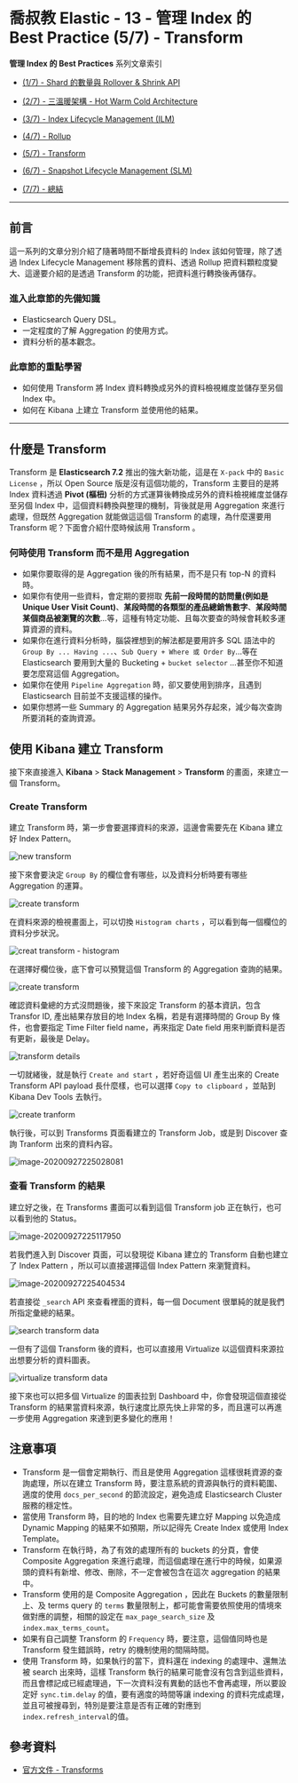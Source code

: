 # 喬叔教 Elastic - 13 - 管理 Index 的 Best Practice (5/7) - Transform

**管理 Index 的 Best Practices** 系列文章索引

- [(1/7) - Shard 的數量與 Rollover & Shrink API](https://ithelp.ithome.com.tw/articles/10243037)

- [(2/7) - 三溫暖架構 - Hot Warm Cold Architecture](https://ithelp.ithome.com.tw/articles/10243650)

- [(3/7) - Index Lifecycle Management (ILM)](https://ithelp.ithome.com.tw/articles/10244575)

- [(4/7) - Rollup](https://ithelp.ithome.com.tw/articles/10245259)

- [(5/7) - Transform](https://ithelp.ithome.com.tw/articles/10245472)

- [(6/7) - Snapshot Lifecycle Management (SLM)](https://ithelp.ithome.com.tw/articles/10246076)

- [(7/7) - 總結](https://ithelp.ithome.com.tw/articles/10246673)

---

## 前言

這一系列的文章分別介紹了隨著時間不斷增長資料的 Index 該如何管理，除了透過 Index Lifecycle Management 移除舊的資料、透過 Rollup 把資料顆粒度變大、這邊要介紹的是透過 Transform 的功能，把資料進行轉換後再儲存。

### 進入此章節的先備知識

- Elasticsearch Query DSL。
- 一定程度的了解 Aggregation 的使用方式。
- 資料分析的基本觀念。

### 此章節的重點學習

- 如何使用 Transform 將 Index 資料轉換成另外的資料檢視維度並儲存至另個 Index 中。
- 如何在 Kibana 上建立 Transform 並使用他的結果。

---

## 什麼是 Transform

Transform 是 **Elasticsearch 7.2** 推出的強大新功能，這是在 `X-pack` 中的 `Basic License` ，所以 Open Source 版是沒有這個功能的，Transform 主要目的是將 Index 資料透過 **Pivot (樞杻)** 分析的方式運算後轉換成另外的資料檢視維度並儲存至另個 Index 中，這個資料轉換與整理的機制，背後就是用 Aggregation 來進行處理，但既然 Aggregation 就能做這這個 Transform 的處理，為什麼還要用 Transform 呢？下面會介紹什麼時候該用 Transform 。

### 何時使用 Transform 而不是用 Aggregation

- 如果你要取得的是 Aggregation 後的所有結果，而不是只有 top-N 的資料時。
- 如果你有使用一些資料，會定期的要撈取 **先前一段時間的訪問量(例如是 Unique User Visit Count)**、**某段時間的各類型的產品總銷售數字**、**某段時間某個商品被瀏覽的次數**…等，這種有特定功能、且每次要查的時候會耗較多運算資源的資料。
- 如果你在進行資料分析時，腦袋裡想到的解法都是要用許多 SQL 語法中的 `Group By ... Having ...`、`Sub Query + Where 或 Order By`…等在 Elasticsearch 要用到大量的 Bucketing + `bucket selector` …甚至你不知道要怎麼寫這個 Aggregation。
- 如果你在使用 `Pipeline Aggregation` 時，卻又要使用到排序，且遇到 Elasticsearch 目前並不支援這樣的操作。
- 如果你想將一些 Summary 的 Aggregation 結果另外存起來，減少每次查詢所要消耗的查詢資源。



## 使用 Kibana 建立 Transform

接下來直接進入 **Kibana** > **Stack Management** > **Transform** 的畫面，來建立一個 Transform。

### Create Transform

建立 Transform 時，第一步會要選擇資料的來源，這邊會需要先在 Kibana 建立好 Index Pattern。

![new transform](https://i.imgur.com/XAQdL8d.png)



接下來會要決定 `Group By` 的欄位會有哪些，以及資料分析時要有哪些 Aggregation 的運算。

![create transform](https://i.imgur.com/9Wxfdld.png)



在資料來源的檢視畫面上，可以切換 `Histogram charts` ，可以看到每一個欄位的資料分步狀況。

![creat transform - histogram](https://i.imgur.com/O2HxgZt.png)



在選擇好欄位後，底下會可以預覽這個 Transform 的 Aggregation 查詢的結果。

![create transform](https://i.imgur.com/Xh8QYqN.png)



確認資料彙總的方式沒問題後，接下來設定 Transform 的基本資訊，包含 Transfor ID, 產出結果存放目的地 Index 名稱，若是有選擇時間的 Group By 條件，也會要指定 Time Filter field name，再來指定 Date field 用來判斷資料是否有更新，最後是 Delay。

![transform details](https://i.imgur.com/gH3BXCL.png)



一切就緒後，就是執行 `Create and start` ，若好奇這個 UI 產生出來的 Create Transform API payload 長什麼樣，也可以選擇 `Copy to clipboard` ，並貼到 Kibana Dev Tools 去執行。

![create tranform](https://i.imgur.com/bv6PITw.png)



執行後，可以到 Transforms 頁面看建立的 Transform Job，或是到 Discover 查詢 Tranform 出來的資料內容。

![image-20200927225028081](https://i.imgur.com/H9yeJdp.png)



### 查看 Transform 的結果

建立好之後，在 Transforms 畫面可以看到這個 Transform job 正在執行，也可以看到他的 Status。

![image-20200927225117950](https://i.imgur.com/vh8aQTh.png)



若我們進入到 Discover 頁面，可以發現從 Kibana 建立的 Transform 自動也建立了 Index Pattern ，所以可以直接選擇這個 Index Pattern 來瀏覽資料。

![image-20200927225404534](https://i.imgur.com/qHw7WSU.png)



若直接從 `_search` API 來查看裡面的資料，每一個 Document 很單純的就是我們所指定彙總的結果。

![search transform data](https://i.imgur.com/yxWMCdu.png)



一但有了這個 Transform 後的資料，也可以直接用 Virtualize 以這個資料來源拉出想要分析的資料圖表。

![virtualize transform data](https://i.imgur.com/s3yY0HQ.png)



接下來也可以把多個 Virtualize 的圖表拉到 Dashboard 中，你會發現這個直接從 Transform 的結果當資料來源，執行速度比原先快上非常的多，而且還可以再進一步使用 Aggregation 來達到更多變化的應用！



## 注意事項

- Transform 是一個會定期執行、而且是使用 Aggregation 這樣很耗資源的查詢處理，所以在建立 Transform 時，要注意系統的資源與執行的資料範圍、適度的使用 `docs_per_second` 的節流設定，避免造成 Elasticsearch Cluster 服務的穩定性。
- 當使用 Transform 時，目的地的 Index 也需要先建立好 Mapping 以免造成 Dynamic Mapping 的結果不如預期，所以記得先 Create Index 或使用 Index Template。
- Transform 在執行時，為了有效的處理所有的 buckets 的分頁，會使 Composite Aggregation 來進行處理，而這個處理在進行中的時候，如果源頭的資料有新增、修改、刪除，不一定會被包含在這次 aggregation 的結果中。
- Transform 使用的是 Composite Aggregation ，因此在 Buckets 的數量限制上、及 terms query 的 `terms` 數量限制上，都可能會需要依照使用的情境來做對應的調整，相關的設定在 `max_page_search_size` 及 `index.max_terms_count`。
- 如果有自己調整 Transform 的 `Frequency` 時，要注意，這個值同時也是 Transform 發生錯誤時，retry 的機制使用的間隔時間。
- 使用 Transform 時，如果執行的當下，資料還在 indexing 的處理中、還無法被 search 出來時，這樣 Transform 執行的結果可能會沒有包含到這些資料，而且會標記成已經處理過，下一次資料沒有異動的話也不會再處理，所以要設定好 `sync.tim.delay` 的值，要有適度的時間等讓 indexing 的資料完成處理，並且可被搜尋到，特別是要注意是否有正確的對應到 `index.refresh_interval`的值。



## 參考資料

- [官方文件 - Transforms](https://www.elastic.co/guide/en/elasticsearch/reference/7.9/transforms.html)
